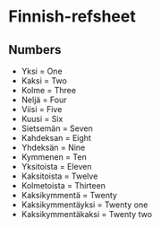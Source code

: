 # Finnish-refsheet

## Numbers

- Yksi = One
- Kaksi = Two
- Kolme = Three
- Neljä = Four
- Viisi = Five
- Kuusi = Six
- Sietsemän = Seven
- Kahdeksan = Eight
- Yhdeksän = Nine
- Kymmenen = Ten
- Yksitoista = Eleven
- Kaksitoista = Twelve
- Kolmetoista = Thirteen
- Kaksikymmentä = Twenty
- Kaksikymmentäyksi = Twenty one
- Kaksikymmentäkaksi = Twenty two
